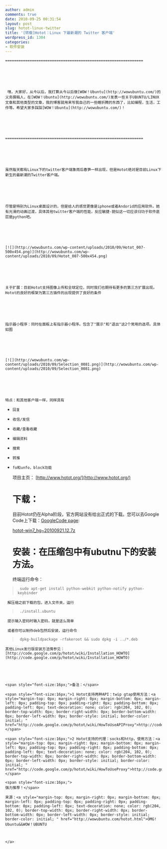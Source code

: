 ```yaml
---
author: admin
comments: true
date: 2010-09-25 00:31:54
layout: post
slug: hotot-linux-twitter
title: '[转载]Hotot：Linux 下最新潮的 Twitter 客户端'
wordpress_id: 1304
categories:
- 软件安装
---
```



	 






	==============================================================






	 嘿，大家好，从今以后，我打算从今以后做[WOW！Ubuntu](http://wowubuntu.com/)的义务撰稿人，在[WOW！Ubuntu](http://wowubuntu.com/)发表一些关于UBUNTU/LINUX文章和其他类型的文章，我的博客就用来写我自己的一些瞎折腾的东西了，比如编程，生活，工作等。希望大家多踩踩[WOW！Ubuntu](http://wowubuntu.com/)！






	==============================================================






	虽然每天都有Linux下的twitter客户端象雨后春笋一样出现，但是Hotot绝对是目前Linux下新生的最新潮的Twitter客户端。






	尽管是特别为Linux桌面设计的，但是给人的感觉更像是iphone或者Andorid的应用软件。她有光滑的动画过渡，具体其他twitter客户端的性能，反应敏捷-貌似这一切应该归功于软件底层是python吧。






	[![](http://wowubuntu.com/wp-content/uploads/2010/09/Hotot_007-500x454.png)](http://wowubuntu.com/wp-content/uploads/2010/09/Hotot_007-500x454.png)






	关于扩展：目前Hotot支持图像上传和全球定位，同时我们也期待有更多的第三方扩展出现。Hotot的良好的框架为第三方插件的出现提供了良好的条件






	指示器小程序：同时在面板上有指示器小程序。包含了"展示"和"退出"这2个常用的选项。具体如图






	[![](http://wowubuntu.com/wp-content/uploads/2010/09/Selection_0081.png)](http://wowubuntu.com/wp-content/uploads/2010/09/Selection_0081.png)






	特点：和其他客户端一样，同样具有






	
  * 
		回复
	

	
  * 
		收信/发信
	

	
  * 
		收藏/查看收藏
	

	
  * 
		编辑资料
	

	
  * 
		搜索
	

	
  * 
		转推
	

	
  * 
		fo和unfo，block功能
	





	项目主页： [http://www.hotot.org/](http://www.hotot.org/)






	# 下载：






	目前Hotot仍在Alpha阶段，官方网站没有给出正式的下载。您可以去Google Code上下载：[GoogleCode page](http://code.google.com/p/hotot/):






	[hotot-win7_hg~20100921.12.7z](http://code.google.com/p/hotot/downloads/detail?name=hotot-win7_hg~20100921.12.7z)






	# 安装：在压缩包中有ubutnu下的安装方法。






	终端运行命令：





> 
	
>     
>      sudo apt-get install python-webkit python-notify python-keybinder
> 
> 




    
     解压缩之前下载的包，进入文件夹，运行




> 
	
>     
>      ./install.ubuntu
> 
> 




    
     提示输入密码时输入密码，就是这么简单
    
     或者你可以制作deb包然后安装，运行命令




> 
	
>     
>      dpkg-buildpackage -rfakeroot && sudo dpkg -i ../*.deb
> 
> 






	其他Linux发行版安装方法情参见：[http://code.google.com/p/hotot/wiki/Installation_HOWTO](http://code.google.com/p/hotot/wiki/Installation_HOWTO)




    
    <span style="font-size:16px;">备注：</span>
    
    <span style="font-size:16px;">1 Hotot支持两种API：twip gtap使用方法：<a style="margin-top: 0px; margin-right: 0px; margin-bottom: 0px; margin-left: 0px; padding-top: 0px; padding-right: 0px; padding-bottom: 0px; padding-left: 0px; text-decoration: none; color: rgb(204, 102, 0); border-top-width: 0px; border-right-width: 0px; border-bottom-width: 0px; border-left-width: 0px; border-style: initial; border-color: initial; " href="http://code.google.com/p/hotot/wiki/HowToUseAPIProxy">http://code.google.com/p/hotot/wiki/HowToUseAPIProxy</a></span>
    
    <span style="font-size:16px;">2 Hotot支持的代理：socks和http，使用方法：<a style="margin-top: 0px; margin-right: 0px; margin-bottom: 0px; margin-left: 0px; padding-top: 0px; padding-right: 0px; padding-bottom: 0px; padding-left: 0px; text-decoration: none; color: rgb(204, 102, 0); border-top-width: 0px; border-right-width: 0px; border-bottom-width: 0px; border-left-width: 0px; border-style: initial; border-color: initial; " href="http://code.google.com/p/hotot/wiki/HowToUseProxy">http://code.google.com/p/hotot/wiki/HowToUseProxy</a></span>
    
    <span style="font-size:16px;">
    强力推荐！</span>
    
    来源：<a style="margin-top: 0px; margin-right: 0px; margin-bottom: 0px; margin-left: 0px; padding-top: 0px; padding-right: 0px; padding-bottom: 0px; padding-left: 0px; text-decoration: none; color: rgb(204, 102, 0); border-top-width: 0px; border-right-width: 0px; border-bottom-width: 0px; border-left-width: 0px; border-style: initial; border-color: initial; " href="http://wowubuntu.com/hotot.html">OMG! Ubuntu&&WOW！UBUNTU 
    
    
    
    </a>
